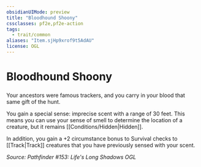 ```yaml
---
obsidianUIMode: preview
title: "Bloodhound Shoony"
cssclasses: pf2e,pf2e-action
tags:
  - trait/common
aliases: "Item.sjHp9xrof9t5AdAU"
license: OGL
---
```

# Bloodhound Shoony

### 






Your ancestors were famous trackers, and you carry in your blood that same gift of the hunt.

You gain a special sense: imprecise scent with a range of 30 feet. This means you can use your sense of smell to determine the location of a creature, but it remains [[Conditions/Hidden|Hidden]].

In addition, you gain a +2 circumstance bonus to Survival checks to [[Track|Track]] creatures that you have previously sensed with your scent.

*Source: Pathfinder #153: Life's Long Shadows*
*OGL*